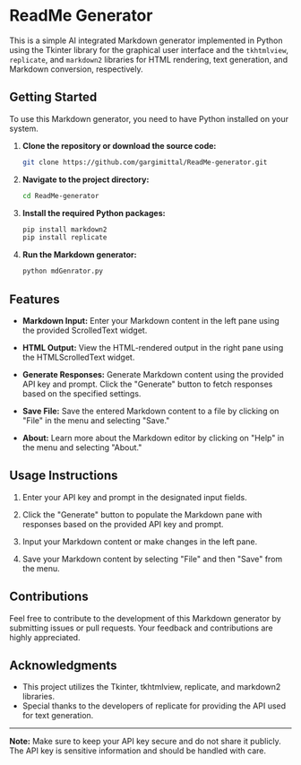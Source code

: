 # ReadMe Generator

This is a simple AI integrated Markdown generator implemented in Python using the Tkinter library for the graphical user interface and the `tkhtmlview`, `replicate`, and `markdown2` libraries for HTML rendering, text generation, and Markdown conversion, respectively.

## Getting Started

To use this Markdown generator, you need to have Python installed on your system.

1. **Clone the repository or download the source code:**

    ```bash
    git clone https://github.com/gargimittal/ReadMe-generator.git
    ```

2. **Navigate to the project directory:**

    ```bash
    cd ReadMe-generator
    ```

3. **Install the required Python packages:**

    ```bash
    pip install markdown2
    pip install replicate
    ```

4. **Run the Markdown generator:**

    ```bash
    python mdGenrator.py
    ```

## Features

- **Markdown Input:** Enter your Markdown content in the left pane using the provided ScrolledText widget.

- **HTML Output:** View the HTML-rendered output in the right pane using the HTMLScrolledText widget.

- **Generate Responses:** Generate Markdown content using the provided API key and prompt. Click the "Generate" button to fetch responses based on the specified settings.

- **Save File:** Save the entered Markdown content to a file by clicking on "File" in the menu and selecting "Save."

- **About:** Learn more about the Markdown editor by clicking on "Help" in the menu and selecting "About."

## Usage Instructions


1. Enter your API key and prompt in the designated input fields.

2. Click the "Generate" button to populate the Markdown pane with responses based on the provided API key and prompt.

3. Input your Markdown content or make changes in the left pane.

4. Save your Markdown content by selecting "File" and then "Save" from the menu.

## Contributions

Feel free to contribute to the development of this Markdown generator by submitting issues or pull requests. Your feedback and contributions are highly appreciated.

## Acknowledgments

- This project utilizes the Tkinter, tkhtmlview, replicate, and markdown2 libraries.
- Special thanks to the developers of replicate for providing the API used for text generation.

---

**Note:** Make sure to keep your API key secure and do not share it publicly. The API key is sensitive information and should be handled with care.
